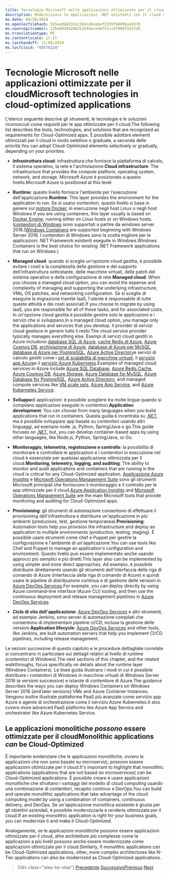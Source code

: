 ```yaml
---
title: Tecnologie Microsoft nelle applicazioni ottimizzate per il cloud
description: Modernizzare le applicazioni .NET esistenti con il cloud di Azure e i contenitori di Windows | Tecnologie Microsoft nelle applicazioni ottimizzate per il cloud
ms.date: 04/28/2018
ms.openlocfilehash: 915aa99d2331c5b9c46eabef3335fb809baa9370
ms.sourcegitcommit: 22be09204266253d45ece46f51cc6f080f2b3fd6
ms.translationtype: MT
ms.contentlocale: it-IT
ms.lasthandoff: 11/08/2019
ms.locfileid: "69578224"
---
```

# <a name="microsoft-technologies-in-cloud-optimized-applications"></a><span data-ttu-id="658f9-103">Tecnologie Microsoft nelle applicazioni ottimizzate per il cloud</span><span class="sxs-lookup"><span data-stu-id="658f9-103">Microsoft technologies in cloud-optimized applications</span></span>

<span data-ttu-id="658f9-104">L'elenco seguente descrive gli strumenti, le tecnologie e le soluzioni riconosciuti come requisiti per le app ottimizzate per il cloud.</span><span class="sxs-lookup"><span data-stu-id="658f9-104">The following list describes the tools, technologies, and solutions that are recognized as requirements for Cloud-Optimized apps.</span></span> <span data-ttu-id="658f9-105">È possibile adottare elementi ottimizzati per il cloud in modo selettivo o graduale, a seconda delle priorità.</span><span class="sxs-lookup"><span data-stu-id="658f9-105">You can adopt Cloud-Optimized elements selectively or gradually, depending on your priorities.</span></span>

- <span data-ttu-id="658f9-106">**Infrastruttura cloud**: infrastruttura che fornisce la piattaforma di calcolo, il sistema operativo, la rete e l'archiviazione.</span><span class="sxs-lookup"><span data-stu-id="658f9-106">**Cloud infrastructure**: The infrastructure that provides the compute platform, operating system, network, and storage.</span></span> <span data-ttu-id="658f9-107">Microsoft Azure è posizionato a questo livello.</span><span class="sxs-lookup"><span data-stu-id="658f9-107">Microsoft Azure is positioned at this level.</span></span>

- <span data-ttu-id="658f9-108">**Runtime**: questo livello fornisce l'ambiente per l'esecuzione dell'applicazione.</span><span class="sxs-lookup"><span data-stu-id="658f9-108">**Runtime**: This layer provides the environment for the application to run.</span></span> <span data-ttu-id="658f9-109">Se si usano contenitori, questo livello si basa in genere sul [motore Docker](https://docs.docker.com/engine/), in esecuzione negli host Linux o negli host Windows.</span><span class="sxs-lookup"><span data-stu-id="658f9-109">If you are using containers, this layer usually is based on [Docker Engine](https://docs.docker.com/engine/), running either on Linux hosts or on Windows hosts.</span></span> <span data-ttu-id="658f9-110">I[contenitori di Windows](https://docs.microsoft.com/virtualization/windowscontainers/about/) sono supportati a partire da windows server 2016.</span><span class="sxs-lookup"><span data-stu-id="658f9-110">([Windows Containers](https://docs.microsoft.com/virtualization/windowscontainers/about/) are supported beginning with Windows Server 2016.</span></span> <span data-ttu-id="658f9-111">I contenitori di Windows sono la scelta migliore per le applicazioni .NET Framework esistenti eseguite in Windows.</span><span class="sxs-lookup"><span data-stu-id="658f9-111">Windows Containers is the best choice for existing .NET Framework applications that run on Windows.)</span></span>

- <span data-ttu-id="658f9-112">**Managed cloud**: quando si sceglie un'opzione cloud gestita, è possibile evitare i costi e la complessità della gestione e del supporto dell'infrastruttura sottostante, delle macchine virtuali, delle patch del sistema operativo e della configurazione di rete.</span><span class="sxs-lookup"><span data-stu-id="658f9-112">**Managed cloud**: When you choose a managed cloud option, you can avoid the expense and complexity of managing and supporting the underlying infrastructure, VMs, OS patches, and networking configuration.</span></span> <span data-ttu-id="658f9-113">Se si sceglie di eseguire la migrazione tramite IaaS, l'utente è responsabile di tutte queste attività e dei costi associati.</span><span class="sxs-lookup"><span data-stu-id="658f9-113">If you choose to migrate by using IaaS, you are responsible for all of these tasks, and for associated costs.</span></span> <span data-ttu-id="658f9-114">In un'opzione cloud gestita è possibile gestire solo le applicazioni e i servizi che si sviluppano.</span><span class="sxs-lookup"><span data-stu-id="658f9-114">In a managed cloud option, you manage only the applications and services that you develop.</span></span> <span data-ttu-id="658f9-115">Il provider di servizi cloud gestisce in genere tutto il resto.</span><span class="sxs-lookup"><span data-stu-id="658f9-115">The cloud service provider typically manages everything else.</span></span> <span data-ttu-id="658f9-116">Esempi di servizi cloud gestiti in Azure includono [database SQL di Azure](https://azure.microsoft.com/services/sql-database), [cache Redis di Azure](https://azure.microsoft.com/services/cache/), [Azure Cosmos DB](https://azure.microsoft.com/services/cosmos-db/), [archiviazione di Azure](https://azure.microsoft.com/services/storage/), [database di Azure per MySQL](https://azure.microsoft.com/services/mysql/), [database di Azure per PostgreSQL](https://azure.microsoft.com/services/postgresql/), [Azure Active Directory](https://azure.microsoft.com/services/active-directory/)e servizi di calcolo gestiti come i [set di scalabilità di macchine virtuali](https://azure.microsoft.com/services/virtual-machine-scale-sets/), il [servizio app Azure](https://azure.microsoft.com/services/app-service/)e il [servizio Azure Kubernetes](https://azure.microsoft.com/services/container-service/).</span><span class="sxs-lookup"><span data-stu-id="658f9-116">Examples of managed cloud services in Azure include [Azure SQL Database](https://azure.microsoft.com/services/sql-database), [Azure Redis Cache](https://azure.microsoft.com/services/cache/), [Azure Cosmos DB](https://azure.microsoft.com/services/cosmos-db/), [Azure Storage](https://azure.microsoft.com/services/storage/), [Azure Database for MySQL](https://azure.microsoft.com/services/mysql/), [Azure Database for PostgreSQL](https://azure.microsoft.com/services/postgresql/), [Azure Active Directory](https://azure.microsoft.com/services/active-directory/), and managed compute services like [VM scale sets](https://azure.microsoft.com/services/virtual-machine-scale-sets/), [Azure App Service](https://azure.microsoft.com/services/app-service/), and [Azure Kubernetes Service](https://azure.microsoft.com/services/container-service/).</span></span>

- <span data-ttu-id="658f9-117">**Sviluppo**di applicazioni: è possibile scegliere tra molte lingue quando si compilano applicazioni eseguite in contenitori.</span><span class="sxs-lookup"><span data-stu-id="658f9-117">**Application development**: You can choose from many languages when you build applications that run in containers.</span></span> <span data-ttu-id="658f9-118">Questa guida è incentrata su [.NET](https://www.microsoft.com/net), ma è possibile sviluppare app basate su contenitori usando altri linguaggi, ad esempio node. js, Python, Spring/Java o go.</span><span class="sxs-lookup"><span data-stu-id="658f9-118">This guide focuses on [.NET](https://www.microsoft.com/net), but, you can develop container-based apps by using other languages, like Node.js, Python, Spring/Java, or Go.</span></span>

- <span data-ttu-id="658f9-119">**Monitoraggio, telemetria, registrazione e controllo**: la possibilità di monitorare e controllare le applicazioni e i contenitori in esecuzione nel cloud è essenziale per qualsiasi applicazione ottimizzata per il cloud.</span><span class="sxs-lookup"><span data-stu-id="658f9-119">**Monitoring, telemetry, logging, and auditing**: The ability to monitor and audit applications and containers that are running in the cloud is critical for any Cloud-Optimized application.</span></span> <span data-ttu-id="658f9-120">[Applicazione Azure Insights](https://azure.microsoft.com/services/application-insights/) e [Microsoft Operations Management Suite](https://www.microsoft.com/cloud-platform/operations-management-suite) sono gli strumenti Microsoft principali che forniscono il monitoraggio e il controllo per le app ottimizzate per il cloud.</span><span class="sxs-lookup"><span data-stu-id="658f9-120">[Azure Application Insights](https://azure.microsoft.com/services/application-insights/) and [Microsoft Operations Management Suite](https://www.microsoft.com/cloud-platform/operations-management-suite) are the main Microsoft tools that provide monitoring and auditing for Cloud-Optimized apps.</span></span>

- <span data-ttu-id="658f9-121">**Provisioning**: gli strumenti di automazione consentono di effettuare il provisioning dell'infrastruttura e distribuire un'applicazione in più ambienti (produzione, test, gestione temporanea).</span><span class="sxs-lookup"><span data-stu-id="658f9-121">**Provisioning**: Automation tools help you provision the infrastructure and deploy an application to multiple environments (production, testing, staging).</span></span> <span data-ttu-id="658f9-122">È possibile usare strumenti come chef e Puppet per gestire la configurazione e l'ambiente di un'applicazione.</span><span class="sxs-lookup"><span data-stu-id="658f9-122">You can use tools like Chef and Puppet to manage an application's configuration and environment.</span></span> <span data-ttu-id="658f9-123">Questo livello può essere implementato anche usando approcci più semplici e più diretti.</span><span class="sxs-lookup"><span data-stu-id="658f9-123">This layer also can be implemented by using simpler and more direct approaches.</span></span> <span data-ttu-id="658f9-124">Ad esempio, è possibile distribuire direttamente usando gli strumenti dell'interfaccia della riga di comando di Azure (interfaccia della riga di comando di Azure) e quindi usare le pipeline di distribuzione continua e di gestione delle versioni in [Azure DevOps Services](https://azure.microsoft.com/services/devops/).</span><span class="sxs-lookup"><span data-stu-id="658f9-124">For example, you can deploy directly by using Azure command-line interface (Azure CLI) tooling, and then use the continuous deployment and release management pipelines in [Azure DevOps Services](https://azure.microsoft.com/services/devops/).</span></span>

- <span data-ttu-id="658f9-125">**Ciclo di vita dell'applicazione**: [Azure DevOps Services](https://azure.microsoft.com/services/devops/) e altri strumenti, ad esempio Jenkins, sono server di automazione compilati che consentono di implementare pipeline ci/CD, inclusa la gestione delle versioni.</span><span class="sxs-lookup"><span data-stu-id="658f9-125">**Application lifecycle**: [Azure DevOps Services](https://azure.microsoft.com/services/devops/) and other tools, like Jenkins, are built automation servers that help you implement CI/CD pipelines, including release management.</span></span>

<span data-ttu-id="658f9-126">Le sezioni successive di questo capitolo e le procedure dettagliate correlate si concentrano in particolare sui dettagli relativi al livello di runtime (contenitori di Windows).</span><span class="sxs-lookup"><span data-stu-id="658f9-126">The next sections of this chapter, and the related walkthroughs, focus specifically on details about the runtime layer (Windows Containers).</span></span> <span data-ttu-id="658f9-127">Le linee guida illustrano i modi in cui è possibile distribuire i contenitori di Windows in macchine virtuali di Windows Server 2016 (e versioni successive) e istanze di contenitore di Azure.</span><span class="sxs-lookup"><span data-stu-id="658f9-127">The guidance describes the ways you can deploy Windows Containers on Windows Server 2016 (and later versions) VMs and Azure Container Instances.</span></span> <span data-ttu-id="658f9-128">Vengono inoltre illustrate piattaforme PaaS più avanzate come servizio app Azure e agente di orchestrazione come il servizio Azure Kubernetes.</span><span class="sxs-lookup"><span data-stu-id="658f9-128">It also covers more advanced PaaS platforms like Azure App Service and orchestrator like Azure Kubernetes Service.</span></span>

## <a name="monolithic-applications-can-be-cloud-optimized"></a><span data-ttu-id="658f9-129">Le applicazioni monolitiche *possono* essere ottimizzate per il cloud</span><span class="sxs-lookup"><span data-stu-id="658f9-129">Monolithic applications *can* be Cloud-Optimized</span></span>

<span data-ttu-id="658f9-130">È importante evidenziare che le applicazioni monolitiche, ovvero le applicazioni che non sono basate su microservizi, *possono* essere applicazioni ottimizzate per il cloud.</span><span class="sxs-lookup"><span data-stu-id="658f9-130">It's important to highlight that monolithic applications (applications that are not based on microservices) *can* be Cloud-Optimized applications.</span></span> <span data-ttu-id="658f9-131">È possibile creare e usare applicazioni monolitiche che sfruttano i vantaggi del modello di cloud computing usando una combinazione di contenitori, recapito continuo e DevOps.</span><span class="sxs-lookup"><span data-stu-id="658f9-131">You can build and operate monolithic applications that take advantage of the cloud computing model by using a combination of containers, continuous delivery, and DevOps.</span></span> <span data-ttu-id="658f9-132">Se un'applicazione monolitica esistente è giusta per gli obiettivi aziendali, è possibile modernizzarla e renderla ottimizzata per il cloud.</span><span class="sxs-lookup"><span data-stu-id="658f9-132">If an existing monolithic application is right for your business goals, you can modernize it and make it Cloud-Optimized.</span></span>

<span data-ttu-id="658f9-133">Analogamente, se le applicazioni monolitiche possono essere applicazioni ottimizzate per il cloud, altre architetture più complesse come le applicazioni a più livelli possono anche essere modernizzate come applicazioni ottimizzate per il cloud.</span><span class="sxs-lookup"><span data-stu-id="658f9-133">Similarly, if monolithic applications can be Cloud-Optimized applications, other, more complex architectures like N-Tier applications can also be modernized as Cloud-Optimized applications.</span></span>

>[!div class="step-by-step"]
><span data-ttu-id="658f9-134">[Precedente](reasons-to-modernize-existing-net-apps-to-cloud-optimized-applications.md)
>[Successivo](what-about-cloud-native-applications.md)</span><span class="sxs-lookup"><span data-stu-id="658f9-134">[Previous](reasons-to-modernize-existing-net-apps-to-cloud-optimized-applications.md)
[Next](what-about-cloud-native-applications.md)</span></span>

